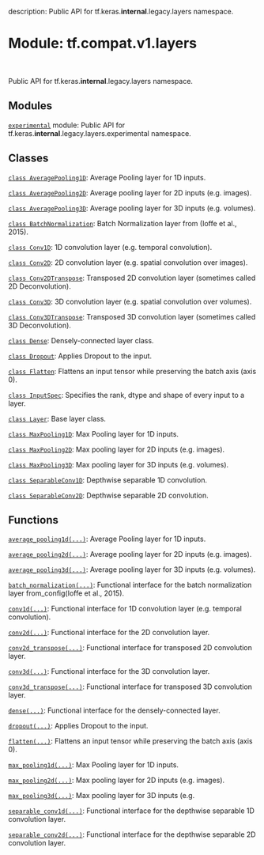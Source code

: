 description: Public API for tf.keras.__internal__.legacy.layers namespace.

<div itemscope itemtype="http://developers.google.com/ReferenceObject">
<meta itemprop="name" content="tf.compat.v1.layers" />
<meta itemprop="path" content="Stable" />
</div>

# Module: tf.compat.v1.layers

<!-- Insert buttons and diff -->

<table class="tfo-notebook-buttons tfo-api nocontent" align="left">

</table>



Public API for tf.keras.__internal__.legacy.layers namespace.



## Modules

[`experimental`](../../../tf/compat/v1/layers/experimental.md) module: Public API for tf.keras.__internal__.legacy.layers.experimental namespace.

## Classes

[`class AveragePooling1D`](../../../tf/compat/v1/layers/AveragePooling1D.md): Average Pooling layer for 1D inputs.

[`class AveragePooling2D`](../../../tf/compat/v1/layers/AveragePooling2D.md): Average pooling layer for 2D inputs (e.g. images).

[`class AveragePooling3D`](../../../tf/compat/v1/layers/AveragePooling3D.md): Average pooling layer for 3D inputs (e.g. volumes).

[`class BatchNormalization`](../../../tf/compat/v1/layers/BatchNormalization.md): Batch Normalization layer from (Ioffe et al., 2015).

[`class Conv1D`](../../../tf/compat/v1/layers/Conv1D.md): 1D convolution layer (e.g. temporal convolution).

[`class Conv2D`](../../../tf/compat/v1/layers/Conv2D.md): 2D convolution layer (e.g. spatial convolution over images).

[`class Conv2DTranspose`](../../../tf/compat/v1/layers/Conv2DTranspose.md): Transposed 2D convolution layer (sometimes called 2D Deconvolution).

[`class Conv3D`](../../../tf/compat/v1/layers/Conv3D.md): 3D convolution layer (e.g. spatial convolution over volumes).

[`class Conv3DTranspose`](../../../tf/compat/v1/layers/Conv3DTranspose.md): Transposed 3D convolution layer (sometimes called 3D Deconvolution).

[`class Dense`](../../../tf/compat/v1/layers/Dense.md): Densely-connected layer class.

[`class Dropout`](../../../tf/compat/v1/layers/Dropout.md): Applies Dropout to the input.

[`class Flatten`](../../../tf/compat/v1/layers/Flatten.md): Flattens an input tensor while preserving the batch axis (axis 0).

[`class InputSpec`](../../../tf/keras/layers/InputSpec.md): Specifies the rank, dtype and shape of every input to a layer.

[`class Layer`](../../../tf/compat/v1/layers/Layer.md): Base layer class.

[`class MaxPooling1D`](../../../tf/compat/v1/layers/MaxPooling1D.md): Max Pooling layer for 1D inputs.

[`class MaxPooling2D`](../../../tf/compat/v1/layers/MaxPooling2D.md): Max pooling layer for 2D inputs (e.g. images).

[`class MaxPooling3D`](../../../tf/compat/v1/layers/MaxPooling3D.md): Max pooling layer for 3D inputs (e.g. volumes).

[`class SeparableConv1D`](../../../tf/compat/v1/layers/SeparableConv1D.md): Depthwise separable 1D convolution.

[`class SeparableConv2D`](../../../tf/compat/v1/layers/SeparableConv2D.md): Depthwise separable 2D convolution.

## Functions

[`average_pooling1d(...)`](../../../tf/compat/v1/layers/average_pooling1d.md): Average Pooling layer for 1D inputs.

[`average_pooling2d(...)`](../../../tf/compat/v1/layers/average_pooling2d.md): Average pooling layer for 2D inputs (e.g. images).

[`average_pooling3d(...)`](../../../tf/compat/v1/layers/average_pooling3d.md): Average pooling layer for 3D inputs (e.g. volumes).

[`batch_normalization(...)`](../../../tf/compat/v1/layers/batch_normalization.md): Functional interface for the batch normalization layer from_config(Ioffe et al., 2015).

[`conv1d(...)`](../../../tf/compat/v1/layers/conv1d.md): Functional interface for 1D convolution layer (e.g. temporal convolution).

[`conv2d(...)`](../../../tf/compat/v1/layers/conv2d.md): Functional interface for the 2D convolution layer.

[`conv2d_transpose(...)`](../../../tf/compat/v1/layers/conv2d_transpose.md): Functional interface for transposed 2D convolution layer.

[`conv3d(...)`](../../../tf/compat/v1/layers/conv3d.md): Functional interface for the 3D convolution layer.

[`conv3d_transpose(...)`](../../../tf/compat/v1/layers/conv3d_transpose.md): Functional interface for transposed 3D convolution layer.

[`dense(...)`](../../../tf/compat/v1/layers/dense.md): Functional interface for the densely-connected layer.

[`dropout(...)`](../../../tf/compat/v1/layers/dropout.md): Applies Dropout to the input.

[`flatten(...)`](../../../tf/compat/v1/layers/flatten.md): Flattens an input tensor while preserving the batch axis (axis 0).

[`max_pooling1d(...)`](../../../tf/compat/v1/layers/max_pooling1d.md): Max Pooling layer for 1D inputs.

[`max_pooling2d(...)`](../../../tf/compat/v1/layers/max_pooling2d.md): Max pooling layer for 2D inputs (e.g. images).

[`max_pooling3d(...)`](../../../tf/compat/v1/layers/max_pooling3d.md): Max pooling layer for 3D inputs (e.g.

[`separable_conv1d(...)`](../../../tf/compat/v1/layers/separable_conv1d.md): Functional interface for the depthwise separable 1D convolution layer.

[`separable_conv2d(...)`](../../../tf/compat/v1/layers/separable_conv2d.md): Functional interface for the depthwise separable 2D convolution layer.

